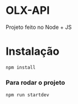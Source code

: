 # OLX-API
Projeto feito no Node + JS

# Instalação
`npm install`

### Para rodar o projeto
`npm run startdev`
